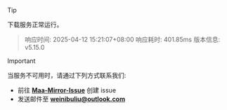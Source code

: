 > [!TIP]
下载服务正常运行。


> 响应时间: 2025-04-12 15:21:07+08:00
> 响应耗时: 401.85ms
> 版本信息: v5.15.0

> [!IMPORTANT]
> 当服务不可用时，请通过下列方式联系我们: 
> - 前往 **[Maa-Mirror-Issue](https://github.com/MaaMirror/Maa-Mirror-Issue/issues)** 创建 issue
> - 发送邮件至 **<a href="mailto:weinibuliu@outlook.com">weinibuliu@outlook.com</a>**